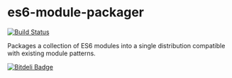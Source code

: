 # es6-module-packager
[![Build Status](https://travis-ci.org/kpdecker/es6-module-packager.png?branch=v0.3.0)](https://travis-ci.org/kpdecker/es6-module-packager)

Packages a collection of ES6 modules into a single distribution compatible with existing module patterns.



[![Bitdeli Badge](https://d2weczhvl823v0.cloudfront.net/kpdecker/es6-module-packager/trend.png)](https://bitdeli.com/free "Bitdeli Badge")


